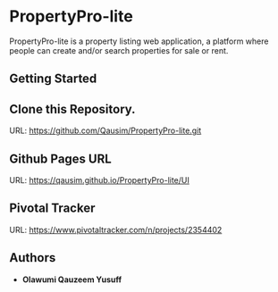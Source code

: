 # PropertyPro-lite
PropertyPro-lite is a property listing web application, a platform where people can create and/or search properties for sale or rent.

## Getting Started

## Clone this Repository.
URL: https://github.com/Qausim/PropertyPro-lite.git

## Github Pages URL
URL: https://qausim.github.io/PropertyPro-lite/UI

## Pivotal Tracker
URL: https://www.pivotaltracker.com/n/projects/2354402

## Authors
- **Olawumi Qauzeem Yusuff**
